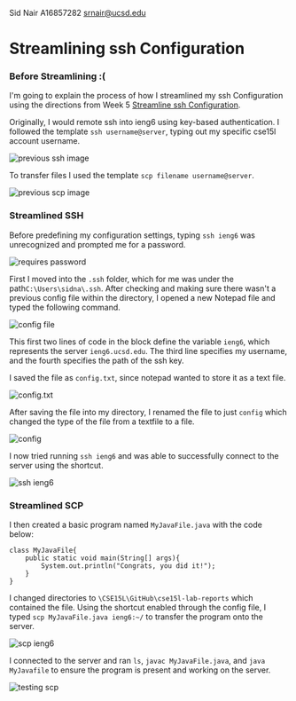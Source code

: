 Sid Nair 	A16857282 	srnair@ucsd.edu

# Streamlining ssh Configuration

### Before Streamlining :(

I'm going to explain the process of how I streamlined my ssh Configuration using the directions from 
Week 5 [Streamline ssh Configuration](https://ucsd-cse15l-w22.github.io/week/week5/#group-choice-1-streamline-ssh-configuration).

Originally, I would remote ssh into ieng6 using key-based authentication. I followed the template ```ssh username@server```, typing out my specific 
cse15l account username.

![previous ssh image](https://i.gyazo.com/9e25c68719484d6dbc2d37dedbd05b3f.png)

To transfer files I used the template ```scp filename username@server```.

![previous scp image](https://i.gyazo.com/e9aea6624d76a6b4975499a8fbd82320.png)

### Streamlined SSH

Before predefining my configuration settings, typing ```ssh ieng6``` was unrecognized and prompted me for a password.

![requires password](https://i.gyazo.com/076ac507636bb3ff3b765da49d8c1586.png)

First I moved into the ```.ssh``` folder, which for me was under the path```C:\Users\sidna\.ssh```.
After checking and making sure there wasn't a previous config file within the directory, I opened a new Notepad file and typed the following command.

![config file](https://i.gyazo.com/b03726eed617444ab6bad756a5ad44bc.png)

This first two lines of code in the block define the variable ```ieng6```, which represents the server ```ieng6.ucsd.edu```. The third line specifies my username, and 
the fourth specifies the path of the ssh key.

I saved the file as ```config.txt```, since notepad wanted to store it as a text file.

![config.txt](https://i.gyazo.com/46852ff03280968b0372eaa4db4e95e8.png)
  
  
After saving the file into my directory, I renamed the file to just ```config``` which changed the type of the file from a textfile to a file.
  
![config](https://i.gyazo.com/0e75d48f0a2ff6ba63a673813ac6b24f.png)
 
I now tried running ```ssh ieng6``` and was able to successfully connect to the server using the shortcut.

![ssh ieng6](https://i.gyazo.com/1a5f05489f6ad49f032a812809016b0b.png)

### Streamlined SCP

I then created a basic program named ```MyJavaFile.java``` with the code below:

```
class MyJavaFile{
    public static void main(String[] args){
        System.out.println("Congrats, you did it!");
    }
}
```
 
I changed directories to ```\CSE15L\GitHub\cse15l-lab-reports``` which contained the file. Using the shortcut enabled through the config file, I typed ```scp MyJavaFile.java ieng6:~/``` to transfer the program onto the server.

![scp ieng6](https://i.gyazo.com/917897bd0fe5b0098adc696d1d56c43d.png)

I connected to the server and ran ```ls```, ```javac MyJavaFile.java```, and ```java MyJavafile``` to ensure the program is present and working on the server.

![testing scp](https://i.gyazo.com/319bde8dde27b136b881e7acb5af8990.png)

  
